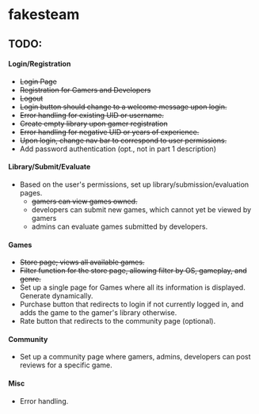 # fakesteam
## TODO:
#### Login/Registration
* ~~Login Page~~
* ~~Registration for Gamers and Developers~~
* ~~Logout~~
* ~~Login button should change to a welcome message upon login.~~
* ~~Error handling for existing UID or username.~~
* ~~Create empty library upon gamer registration~~
* ~~Error handling for negative UID or years of experience.~~
* ~~Upon login, change nav bar to correspond to user permissions.~~
* Add password authentication (opt., not in part 1 description)

#### Library/Submit/Evaluate
* Based on the user's permissions, set up library/submission/evaluation pages. 
    * ~~gamers can view games owned.~~
    * developers can submit new games, which cannot yet be viewed by gamers
    * admins can evaluate games submitted by developers. 

#### Games
* ~~Store page; views all available games.~~
* ~~Filter function for the store page, allowing filter by OS, gameplay, and genre.~~
* Set up a single page for Games where all its information is displayed. Generate dynamically. 
* Purchase button that redirects to login if not currently logged in, and adds the game to the gamer's library otherwise. 
* Rate button that redirects to the community page (optional). 

#### Community
* Set up a community page where gamers, admins, developers can post reviews for a specific game. 

#### Misc
* Error handling. 
